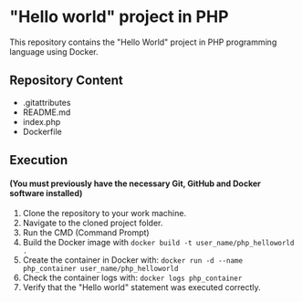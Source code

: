 # "Hello world" project in PHP

This repository contains the "Hello World" project in PHP programming language using Docker.

## Repository Content
- .gitattributes
- README.md
- index.php
- Dockerfile


## Execution

#### (You must previously have the necessary Git, GitHub and Docker software installed)

1. Clone the repository to your work machine.
2. Navigate to the cloned project folder.
3. Run the CMD (Command Prompt)
4. Build the Docker image with `docker build -t user_name/php_helloworld .`
5. Create the container in Docker with: `docker run -d --name php_container user_name/php_helloworld`
6. Check the container logs with: `docker logs php_container`
7. Verify that the "Hello world" statement was executed correctly.
